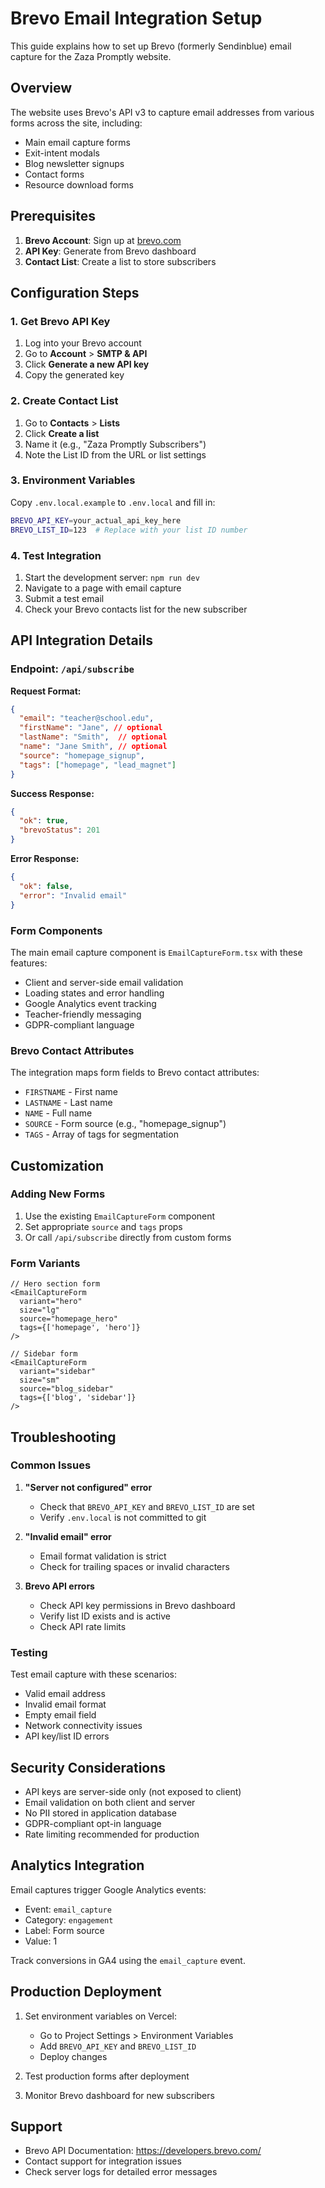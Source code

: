 # Brevo Email Integration Setup

This guide explains how to set up Brevo (formerly Sendinblue) email capture for the Zaza Promptly website.

## Overview

The website uses Brevo's API v3 to capture email addresses from various forms across the site, including:
- Main email capture forms
- Exit-intent modals  
- Blog newsletter signups
- Contact forms
- Resource download forms

## Prerequisites

1. **Brevo Account**: Sign up at [brevo.com](https://brevo.com)
2. **API Key**: Generate from Brevo dashboard
3. **Contact List**: Create a list to store subscribers

## Configuration Steps

### 1. Get Brevo API Key

1. Log into your Brevo account
2. Go to **Account** > **SMTP & API**
3. Click **Generate a new API key**
4. Copy the generated key

### 2. Create Contact List

1. Go to **Contacts** > **Lists**
2. Click **Create a list**
3. Name it (e.g., "Zaza Promptly Subscribers")
4. Note the List ID from the URL or list settings

### 3. Environment Variables

Copy `.env.local.example` to `.env.local` and fill in:

```bash
BREVO_API_KEY=your_actual_api_key_here
BREVO_LIST_ID=123  # Replace with your list ID number
```

### 4. Test Integration

1. Start the development server: `npm run dev`
2. Navigate to a page with email capture
3. Submit a test email
4. Check your Brevo contacts list for the new subscriber

## API Integration Details

### Endpoint: `/api/subscribe`

**Request Format:**
```json
{
  "email": "teacher@school.edu",
  "firstName": "Jane", // optional
  "lastName": "Smith",  // optional  
  "name": "Jane Smith", // optional
  "source": "homepage_signup",
  "tags": ["homepage", "lead_magnet"]
}
```

**Success Response:**
```json
{
  "ok": true,
  "brevoStatus": 201
}
```

**Error Response:**
```json
{
  "ok": false,
  "error": "Invalid email"
}
```

### Form Components

The main email capture component is `EmailCaptureForm.tsx` with these features:
- Client and server-side email validation
- Loading states and error handling
- Google Analytics event tracking
- Teacher-friendly messaging
- GDPR-compliant language

### Brevo Contact Attributes

The integration maps form fields to Brevo contact attributes:
- `FIRSTNAME` - First name
- `LASTNAME` - Last name  
- `NAME` - Full name
- `SOURCE` - Form source (e.g., "homepage_signup")
- `TAGS` - Array of tags for segmentation

## Customization

### Adding New Forms

1. Use the existing `EmailCaptureForm` component
2. Set appropriate `source` and `tags` props
3. Or call `/api/subscribe` directly from custom forms

### Form Variants

```tsx
// Hero section form
<EmailCaptureForm 
  variant="hero"
  size="lg"
  source="homepage_hero"
  tags={['homepage', 'hero']}
/>

// Sidebar form
<EmailCaptureForm
  variant="sidebar" 
  size="sm"
  source="blog_sidebar"
  tags={['blog', 'sidebar']}
/>
```

## Troubleshooting

### Common Issues

1. **"Server not configured" error**
   - Check that `BREVO_API_KEY` and `BREVO_LIST_ID` are set
   - Verify `.env.local` is not committed to git

2. **"Invalid email" error**  
   - Email format validation is strict
   - Check for trailing spaces or invalid characters

3. **Brevo API errors**
   - Check API key permissions in Brevo dashboard
   - Verify list ID exists and is active
   - Check API rate limits

### Testing

Test email capture with these scenarios:
- Valid email address
- Invalid email format
- Empty email field
- Network connectivity issues
- API key/list ID errors

## Security Considerations

- API keys are server-side only (not exposed to client)
- Email validation on both client and server
- No PII stored in application database
- GDPR-compliant opt-in language
- Rate limiting recommended for production

## Analytics Integration

Email captures trigger Google Analytics events:
- Event: `email_capture`
- Category: `engagement`
- Label: Form source
- Value: 1

Track conversions in GA4 using the `email_capture` event.

## Production Deployment

1. Set environment variables on Vercel:
   - Go to Project Settings > Environment Variables
   - Add `BREVO_API_KEY` and `BREVO_LIST_ID`
   - Deploy changes

2. Test production forms after deployment

3. Monitor Brevo dashboard for new subscribers

## Support

- Brevo API Documentation: https://developers.brevo.com/
- Contact support for integration issues
- Check server logs for detailed error messages